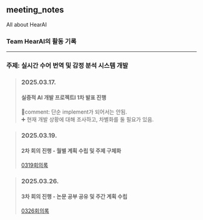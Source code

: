 ## meeting_notes
All about HearAI
### Team HearAI의 활동 기록
<hr>

### 주제: 실시간 수어 번역 및 감정 분석 시스템 개발

> ### 2025.03.17.
> #### 실증적 AI 개발 프로젝트I 1차 발표 진행 <br>
> 📌comment: 단순 implement가 되어서는 안됨.<br>
> ➕ 현재 개발 상황에 대해 조사하고, 차별화를 둘 필요가 있음.<br>

> ### 2025.03.19.
> #### 2차 회의 진행 - 월별 계획 수립 및 주제 구체화
> [0319회의록](https://github.com/2025HearAI/meeting_notes/blob/main/0319_%ED%9A%8C%EC%9D%98%EB%A1%9D.md)

> ### 2025.03.26.
> #### 3차 회의 진행 - 논문 공부 공유 및 주간 계획 수립
> [0326회의록](https://github.com/2025HearAI/meeting_notes/blob/main/0326_%ED%9A%8C%EC%9D%98%EB%A1%9D.md)

